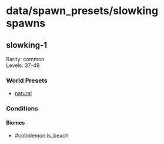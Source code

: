 # data/spawn_presets/slowking spawns  
  
## slowking-1  
Rarity: common  
Levels: 37-49  
  
### World Presets  
* [natural](/data/world_presets/natural.md)  
  
### Conditions  
  
#### Biomes  
  * #cobblemon:is_beach
  
